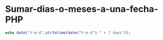 # Sumar-dias-o-meses-a-una-fecha-PHP

```php
echo date("Y-m-d",strtotime(date("Y-m-d")." + 7 days"));
```
